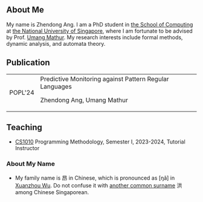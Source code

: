 ## About Me

My name is Zhendong Ang. I am a PhD student in [the School of Computing](https://www.comp.nus.edu.sg) at [the National University of Singapore](https://www.nus.edu.sg),
where I am fortunate to be advised by Prof. [Umang Mathur](https://www.comp.nus.edu.sg/~umathur/).
My research interests include formal methods, dynamic analysis, and automata theory.

## Publication

<table>
<tr>
<td>
POPL'24
</td>
<td>
Predictive Monitoring against Pattern Regular Languages

Zhendong Ang, Umang Mathur
</td>
</tr>
</table>


## Teaching

* [CS1010](https://nus-cs1010.github.io/2324-s1/index.html) Programming Methodology, Semester I, 2023-2024, Tutorial Instructor


### About My Name

* My family name is 昂 in Chinese, which is pronounced as [ŋã] in [Xuanzhou Wu](https://en.wikipedia.org/wiki/Xuanzhou_Wu_Chinese). Do not confuse it with [another common surname](https://en.wikipedia.org/wiki/Ang_(surname)) 洪 among Chinese Singaporean.
